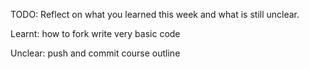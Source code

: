 TODO: Reflect on what you learned this week and what is still unclear.

Learnt:
  how to fork
  write very basic code


Unclear:
  push and commit
  course outline
  